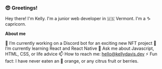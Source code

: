 ### 😎 Greetings! 

Hey there!
I'm Kelly. I'm a junior web developer in 🇺🇸 Vermont. I'm a ♑ capricorn.

**About me**

🔭 I’m currently working on a Discord bot for an exciting new NFT project
🌱 I’m currently learning React and React Native
💬 Ask me about Javascript, HTML, CSS, or life advice
📫 How to reach me: hello@kellydavis.dev
⚡ Fun fact: I have never eaten an 🍊 orange, or any citrus fruit or berries.
